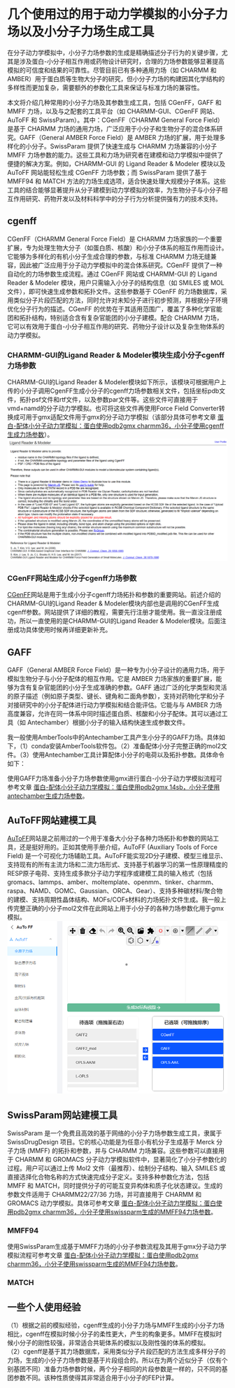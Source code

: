 # 几个使用过的用于动力学模拟的小分子力场以及小分子力场生成工具
在分子动力学模拟中，小分子力场参数的生成是精确描述分子行为的关键步骤，尤其是涉及蛋白-小分子相互作用或药物设计研究时，合理的力场参数能够显著提高模拟的可信度和结果的可靠性。尽管目前已有多种通用力场（如 CHARMM 和 AMBER）用于蛋白质等生物大分子的研究，但小分子力场的构建因其化学结构的多样性而更加复杂，需要额外的参数化工具来保证与标准力场的兼容性。  

本文将介绍几种常用的小分子力场及其参数生成工具，包括 CGenFF，GAFF 和 MMFF 力场，以及与之配套的工具平台（如 CHARMM-GUI、CGenFF 网站、AuToFF 和 SwissParam）。其中：CGenFF（CHARMM General Force Field）是基于 CHARMM 力场的通用力场，广泛应用于小分子和生物分子的混合体系研究。GAFF（General AMBER Force Field）是 AMBER 力场的扩展，用于处理多样化的小分子。SwissParam 提供了快速生成与 CHARMM 力场兼容的小分子 MMFF 力场参数的能力。这些工具和力场为研究者在建模和动力学模拟中提供了便捷的解决方案。例如，CHARMM-GUI 的 Ligand Reader & Modeler 模块以及 AuToFF 网站能轻松生成 CGenFF 力场参数；而 SwissParam 提供了基于 MMFF94 和 MATCH 方法的力场生成选项，适合快速处理大规模分子体系。这些工具的结合能够显著提升从分子建模到动力学模拟的效率，为生物分子与小分子相互作用研究、药物开发以及材料科学中的分子行为分析提供强有力的技术支持。  
## cgenff
CGenFF（CHARMM General Force Field）是 CHARMM 力场家族的一个重要扩展，专为处理生物大分子（如蛋白质、核酸）和小分子体系的相互作用而设计。它能够为多样化的有机小分子生成合理的参数，与标准 CHARMM 力场无缝兼容，因此被广泛应用于分子动力学模拟中的混合体系研究。CGenFF 提供了一种自动化的力场参数生成流程。通过 CGenFF 网站或 CHARMM-GUI 的 Ligand Reader & Modeler 模块，用户只需输入小分子的结构信息（如 SMILES 或 MOL 文件），即可快速生成参数和拓扑文件。这些参数基于 CGenFF 的力场数据库，采用类似分子片段匹配的方法，同时允许对未知分子进行初步预测，并根据分子环境优化分子行为的描述。CGenFF 的优势在于其适用范围广，覆盖了多种化学官能团和拓扑结构，特别适合含有复杂官能团的小分子建模。配合 CHARMM 力场，它可以有效用于蛋白-小分子相互作用的研究、药物分子设计以及复杂生物体系的动力学模拟。  
### CHARMM-GUI的Ligand Reader & Modeler模块生成小分子cgenff力场参数
CHARMM-GUI的Ligand Reader & Modeler模块如下所示，该模块可根据用户上传的小分子调用CgenFF生成小分子的cgenff力场参数相关文件，包括坐标pdb文件，拓扑psf文件和rtf文件，以及参数par文件等。这些文件可直接用于vmd+namd的分子动力学模拟。也可将这些文件再使用Force Field Converter转换成可用于gmx适配文件用于gmx的分子动力学模拟（该部分具体可参考文章 [蛋白-配体小分子动力学模拟：蛋白使用pdb2gmx charmm36，小分子使用cgenff生成力场参数](https://mp.weixin.qq.com/s/tUzBB9eQRDQHMnC7uaI_yA)）。  
![](几个使用过的用于动力学模拟的小分子力场以及小分子力场生成工具/几个使用过的用于动力学模拟的小分子力场以及小分子力场生成工具_2024-12-21-17-30-34.png)  
### CGenFF网站生成小分子cgenff力场参数
[CGenFF](https://cgenff.com/)网站是用于生成小分子cgenff力场拓扑和参数的重要网站。前述介绍的CHARMM-GUI的Ligand Reader & Modeler模块内部也是调用的CGenFF生成cgenff参数。网站提供了详细的教程，需要先行注册才能使用。我一直没注册成功，所以一直使用的是CHARMM-GUI的Ligand Reader & Modeler模块。后面注册成功具体使用时候再详细更新补充。  
## GAFF
GAFF（General AMBER Force Field）是一种专为小分子设计的通用力场，用于模拟生物分子与小分子配体的相互作用。它是 AMBER 力场家族的重要扩展，能够为含有复杂官能团的小分子生成准确的参数。GAFF 通过广泛的化学类型和灵活的原子描述（例如原子类型、键长、键角和二面角参数），支持对药物化学和分子对接研究中的小分子配体进行动力学模拟和结合能评估。它能与与 AMBER 力场高度兼容，允许在同一体系中同时描述蛋白质、核酸和小分子配体。其可以通过工具（如 Antechamber）根据小分子的输入结构快速生成参数文件。  

我一般使用AmberTools中的Antechamber工具产生小分子的GAFF力场。具体如下，（1）conda安装AmberTools软件包。（2）准备配体小分子完整正确的mol2文件。（3）使用Antechamber工具计算配体小分子的电荷以及拓扑参数。具体命令如下：  

使用GAFF力场准备小分子力场参数使用gmx进行蛋白-小分子动力学模拟流程可参考文章 [蛋白-配体小分子动力学模拟：蛋白使用pdb2gmx 14sb，小分子使用antechamber生成力场参数](https://mp.weixin.qq.com/s/6sapf8OH2KlLeV4I4ohsCg)。  
## AuToFF网站建模工具
[AuToFF](https://cloud.hzwtech.com/web/product-service?id=36)网站是之前用过的一个用于准备大小分子各种力场拓扑和参数的网站工具，还是挺好用的。正如其使用手册介绍，AuToFF (Auxiliary Tools of Force Field) 是一个可视化力场辅助工具。AuToFF能实现2D分子建模、模型三维显示、支持现有的所有主流力场和二流力场形式、支持基于机器学习的第一性原理精度的RESP原子电荷、支持生成多款分子动力学程序或建模工具的输入格式（包括gromacs、lammps、amber、moltemplate、openmm、tinker、charmm、raspa、NAMD、GOMC、Gaussian、ORCA、Gear）、支持多种碳材料/聚合物的建模、支持周期性晶体结构、MOFs/COFs材料的力场拓扑文件生成。我一般上传完整正确的小分子mol2文件在此网站上用于小分子的各种力场参数化用于gmx模拟。    
![](几个使用过的用于动力学模拟的小分子力场以及小分子力场生成工具/几个使用过的用于动力学模拟的小分子力场以及小分子力场生成工具_2024-12-21-18-07-50.png)   
## SwissParam网站建模工具
SwissParam 是一个免费且高效的基于网络的小分子力场参数生成工具，隶属于 SwissDrugDesign 项目。它的核心功能是为任意小有机分子生成基于 Merck 分子力场 (MMFF) 的拓扑和参数，并与 CHARMM 力场兼容。这些参数可以直接用于 CHARMM 和 GROMACS 分子动力学模拟软件中，显著简化了小分子参数化的过程。用户可以通过上传 Mol2 文件（最推荐）、绘制分子结构、输入 SMILES 或直接选择化合物名称的方式快速完成分子定义。支持多种参数化方法，包括 MMFF 和 MATCH，同时提供分子的可能互变异构体和质子化状态建议。生成的参数文件适用于 CHARMM22/27/36 力场，并可直接用于 CHARMM 和 GROMACS 动力学模拟。具体可参考文章 [蛋白-配体小分子动力学模拟：蛋白使用pdb2gmx charmm36，小分子使用swissparm生成的MMFF94力场参数](https://mp.weixin.qq.com/s/O7vRQ5AHHSrNtDAoCsiZWw)。  
### MMFF94
使用SwissParam生成基于MMFF力场的小分子参数流程及其用于gmx分子动力学模拟流程可参考文章 [蛋白-配体小分子动力学模拟：蛋白使用pdb2gmx charmm36，小分子使用swissparm生成的MMFF94力场参数](https://mp.weixin.qq.com/s/O7vRQ5AHHSrNtDAoCsiZWw)。  
### MATCH
## 一些个人使用经验
（1）根据之前的模拟经验，cgenff生成的小分子力场与MMFF生成的小分子力场相比，cgenff在模拟时候小分子的柔性更大，产生的构象更多。MMFF在模拟时候小分子的刚性较强，非常适合共轭体系的模拟以及刚性强的体系的模拟。  
（2）cgenff是基于其力场数据库，采用类似分子片段匹配的方法生成多样分子的力场，生成的小分子力场参数是基于片段组合的。所以在为两个近似分子（仅有个别基团不同）准备力场参数时候，两个分子相同的片段参数是一样的，只不同的基团参数不同。该种性质使得其非常适合用于小分子的FEP计算。  